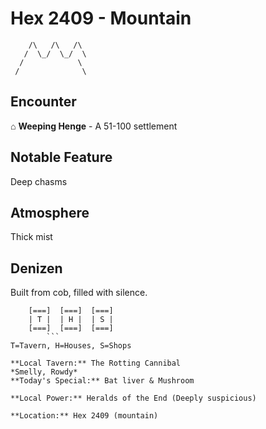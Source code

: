 # Hex 2409 - Mountain
```
    /\   /\   /\
   /  \_/  \_/  \
  /            \
 /              \
```

## Encounter

⌂ **Weeping Henge** - A 51-100 settlement

## Notable Feature

Deep chasms

## Atmosphere

Thick mist

## Denizen

Built from cob, filled with silence.

```
    [===]  [===]  [===]
    | T |  | H |  | S |
    [===]  [===]  [===]
        ```
T=Tavern, H=Houses, S=Shops

**Local Tavern:** The Rotting Cannibal
*Smelly, Rowdy*
**Today's Special:** Bat liver & Mushroom

**Local Power:** Heralds of the End (Deeply suspicious)

**Location:** Hex 2409 (mountain)
